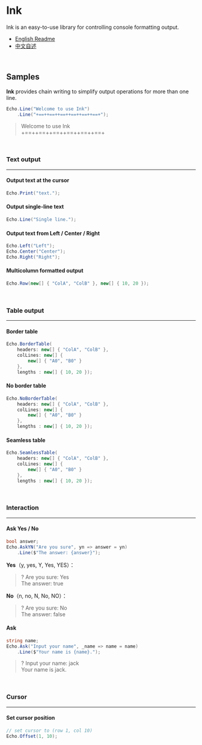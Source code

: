 # Ink

Ink is an easy-to-use library for controlling console formatting output.

- [English Readme](https://github.com/zmjack/Ink/blob/master/README.md)
- [中文自述](https://github.com/zmjack/Ink/blob/master/README-CN.md)

<br/>

## Samples

**Ink** provides chain writing to simplify output operations for more than one line.

```C#
Echo.Line("Welcome to use Ink")
    .Line("+==++==++==++==++==++==+");
```

> Welcome to use Ink  
> +==++==++==++==++==++==+

<br/>

### Text output

---

#### Output text at the cursor

```c#
Echo.Print("text.");
```

#### Output single-line text

```c#
Echo.Line("Single line.");
```

#### Output text from Left / Center / Right

```c#
Echo.Left("Left");
Echo.Center("Center");
Echo.Right("Right");
```

#### Multicolumn formatted output

```C#
Echo.Row(new[] { "ColA", "ColB" }, new[] { 10, 20 });
```

<br/>

### Table output

---

#### Border table

```C#
Echo.BorderTable(
    headers: new[] { "ColA", "ColB" },
	colLines: new[] {
        new[] { "A0", "B0" }
    },
    lengths : new[] { 10, 20 });
```

#### No border table

```C#
Echo.NoBorderTable(
    headers: new[] { "ColA", "ColB" },
	colLines: new[] {
        new[] { "A0", "B0" }
    },
    lengths : new[] { 10, 20 });
```

#### Seamless table

```C#
Echo.SeamlessTable(
    headers: new[] { "ColA", "ColB" },
	colLines: new[] {
        new[] { "A0", "B0" }
    },
    lengths : new[] { 10, 20 });
```

<br/>

### Interaction

---

#### Ask Yes / No

```C#
bool answer;
Echo.AskYN("Are you sure", yn => answer = yn)
    .Line($"The answer: {answer}");
```

**Yes**（y, yes, Y, Yes, YES）：

> ? Are you sure: Yes  
> The answer: true

**No**（n, no, N, No, NO）：

> ? Are you sure: No  
> The answer: false

#### Ask

```C#
string name;
Echo.Ask("Input your name", _name => name = name)
    .Line($"Your name is {name}.");
```

> ? Input your name: jack  
> Your name is jack.

<br/>

### Cursor

---

#### Set cursor position

```C#
// set cursor to (row 1, col 10)
Echo.Offset(1, 10);
```

